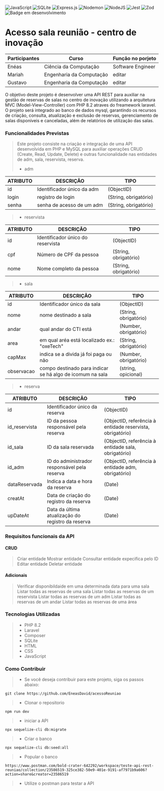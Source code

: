 ![JavaScript](https://img.shields.io/badge/javascript-%23323330.svg?style=for-the-badge&logo=javascript&logoColor=%23F7DF1E)
![SQLite](https://img.shields.io/badge/sqlite-%2307405e.svg?style=for-the-badge&logo=sqlite&logoColor=white)
![Express.js](https://img.shields.io/badge/express.js-%23404d59.svg?style=for-the-badge&logo=express&logoColor=%2361DAFB)
![Nodemon](https://img.shields.io/badge/NODEMON-%23323330.svg?style=for-the-badge&logo=nodemon&logoColor=%BBDEAD)
![NodeJS](https://img.shields.io/badge/node.js-6DA55F?style=for-the-badge&logo=node.js&logoColor=white)
![Jest](https://img.shields.io/badge/-jest-%23C21325?style=for-the-badge&logo=jest&logoColor=white)
![Zod](https://img.shields.io/badge/zod-%233068b7.svg?style=for-the-badge&logo=zod&logoColor=white)
![Badge em desenvolvimento](https://img.shields.io/static/v1?label=STATUS&message=EM%20DESENVOLVIMENTO&color=YELLOW&style=for-the-badge)
<!---
![Badge Concluído](https://img.shields.io/static/v1?label=STATUS&message=CONCLUÍDO&color=GREEN&style=for-the-badge)
-->
# Acesso sala reunião - centro de inovação
 
|Participantes|Curso|Função no porjeto|
| -------| --------------------- | --------- |
|Enéas |  Ciência da Computação | Software Engineer |
|Mariah |  Engenharia da Computação | editar |
|Gustavo |  Engenharia da Computação | editar |

O objetivo deste projeto é desenvolver uma API REST para auxiliar na gestão de reservas de salas no centro de inovação utilizando a arquitetura MVC (Model-View-Controller) com PHP 8.2 atraves do freamework laravel. O projeto será integrado ao banco de dados mysql, garantindo os recursos de criação, consulta, atualização e exclusão de reservas, gerenciamento de salas disponíveis e canceladas, além de relatórios de utilização das salas.

### Funcionalidades Previstas
> Este projeto consiste na criação e integração de uma API desenvolvida em PHP e MySQL para auxiliar operações CRUD (Create, Read, Update, Delete) e outras funcionalidade nas entidades de adm, sala, reservista, reserva.
> - adm

|ATRIBUTO|DESCRIÇÃO|TIPO|
| -------| --------------------- | --------- |
|id |  Identificador único da adm | (ObjectID) |
|login | registro de login | (String, obrigatório) |
|senha | senha de acesso de um adm | (String, obrigatório) |

> - reservista

|ATRIBUTO|DESCRIÇÃO|TIPO|
| -------| --------------------- | --------- |
|id |  Identificador único do reservista | (ObjectID) |
|cpf | Número de CPF da pessoa | (String, obrigatório) |
|nome |  Nome completo da pessoa | (String, obrigatório) |

> - sala

|ATRIBUTO|DESCRIÇÃO|TIPO|
| -------| --------------------- | --------- |
|id | Identificador único da sala | (ObjectID) |
|nome | nome destinado a sala | (String, obrigatório)|
|andar | qual andar do CTI está | (Number, obrigatório) |
|area | em qual aréa está localizado ex.: "oxeTech" | (String, obrigatório) |
|capMax | indica se a divida já foi paga ou não | (Number, obrigatório) |
|observacao | compo destinado para indicar se há algo de icomum na sala | (string, opicional) |

> - reserva

|ATRIBUTO|DESCRIÇÃO|TIPO|
| -------| --------------------- | --------- |
|id |Identificador único da reserva	| (ObjectID) |
|id_reservista | ID da pessoa responsável pela reserva | (ObjectID, referência à entidade reservista, obrigatório) |
|id_sala | ID da sala reservada | (ObjectID, referência à entidade sala, obrigatório) |
|id_adm | ID do administrador responsável pela reserva | (ObjectID, referência à entidade adm, obrigatório) |
|dataReservada | Indica a data e hora da reserva | (Date) |
|creatAt | Data de criação do registro da reserva | (Date) |
|upDateAt | Data da última atualização do registro da reserva | (Date) |

### Requisitos funcionais da API
#### CRUD
> Criar entidade
> Mostrar entidade
> Consultar entidade expecifica pelo ID
> Editar entidade
> Deletar entidade
#### Adicionais
> Verificar disponibildaide em uma determinada data para uma sala
> Listar todas as reservas de uma sala
> Listar todas as reservas de um reservista
> Listar todas as reservas de um adm
> Listar todas as reservas de um andar
> Listar todas as reservas de uma área


### Tecnologias Utilizadas
> - PHP 8.2
> - Laravel
> - Composer 
> - SQLite
> - HTML
> - CSS
> - JavaScript

### Como Contribuir
> - Se você deseja contribuir para este projeto, siga os passos abaixo:

```
git clone https://github.com/EneasDavid/acessoReuniao
```
> - Clonar o repositorio

```
npm run dev
```
> - iniciar a API

```
npx sequelize-cli db:migrate
```
> - Criar o banco
```
npx sequelize-cli db:seed:all
```
> - Popular o banco
```
https://www.postman.com/bold-crater-642292/workspace/teste-api-rest-reuniao/collection/23586519-325ce382-50e9-401e-9191-af7971b9a606?action=share&creator=23586519
```
> - Utilize o postman para testar a API